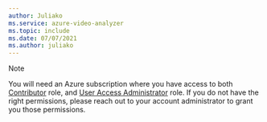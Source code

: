 ```yaml
---
author: Juliako
ms.service: azure-video-analyzer
ms.topic: include
ms.date: 07/07/2021
ms.author: juliako
---
```


> [!NOTE]    
> You will need an Azure subscription where you have access to both [Contributor](../../../../../role-based-access-control/built-in-roles.md#contributor) role, and [User Access Administrator](../../../../../role-based-access-control/built-in-roles.md#user-access-administrator) role. If you do not have the right permissions, please reach out to your account administrator to grant you those permissions.
